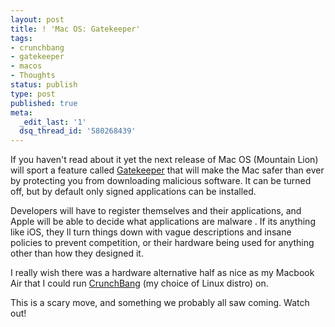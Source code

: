 ```yaml
---
layout: post
title: ! 'Mac OS: Gatekeeper'
tags:
- crunchbang
- gatekeeper
- macos
- Thoughts
status: publish
type: post
published: true
meta:
  _edit_last: '1'
  dsq_thread_id: '580268439'
---
```

If you haven't read about it yet   the next release of Mac OS (Mountain Lion) will sport a feature called <a href="http://www.apple.com/macosx/mountain-lion/security.html">Gatekeeper</a> that will  make the Mac safer than ever  by protecting you from downloading malicious software. It can be turned off, but by default only signed applications can be installed.

Developers will have to register themselves and their applications, and Apple will be able to decide what applications are  malware . If its anything like iOS, they ll turn things down with vague descriptions and insane policies to prevent competition, or their hardware being used for anything other than how they designed it.

I really wish there was a hardware alternative half as nice as my Macbook Air that I could run <a href="http://crunchbanglinux.org/">CrunchBang</a> (my choice of Linux distro) on.

This is a scary move, and something we probably all saw coming. Watch out!
